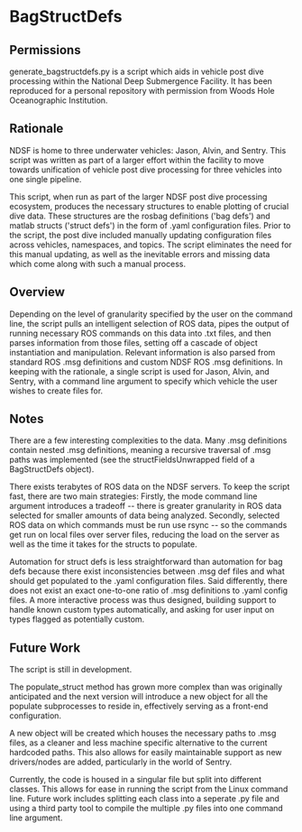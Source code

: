 # BagStructDefs

## Permissions
generate_bagstructdefs.py is a script which aids in vehicle post dive processing within the National Deep Submergence Facility.
It has been reproduced for a personal repository with permission from Woods Hole Oceanographic Institution. 

## Rationale 
NDSF is home to three underwater vehicles: Jason, Alvin, and Sentry. This script was written as part of a larger effort within the facility to move towards unification of vehicle post dive processing for three vehicles into one single pipeline.  

This script, when run as part of the larger NDSF post dive processing ecosystem, produces the necessary structures to enable plotting of crucial dive data. These structures are the rosbag definitions ('bag defs') and matlab structs ('struct defs') in the form of .yaml configuration files. Prior to the script, the post dive included manually updating configuration files across vehicles, namespaces, and topics. The script eliminates the need for this manual updating, as well as the inevitable errors and missing data which come along with such a manual process.  

## Overview 
Depending on the level of granularity specified by the user on the command line, the script pulls an intelligent selection of ROS data, pipes the output of running necessary ROS commands on this data into .txt files, and then parses information from those files, setting off a cascade of object instantiation and manipulation. Relevant information is also parsed from standard ROS .msg definitions and custom NDSF ROS .msg definitions. In keeping with the rationale, a single script is used for Jason, Alvin, and Sentry, with a command line argument to specify which vehicle the user wishes to create files for. 

## Notes 
There are a few interesting complexities to the data. Many .msg definitions contain nested .msg definitions, meaning a recursive traversal of .msg paths was implemented (see the structFieldsUnwrapped field of a BagStructDefs object). 

There exists terabytes of ROS data on the NDSF servers. To keep the script fast, there are two main strategies: Firstly, the mode command line argument introduces a tradeoff -- there is greater granularity in ROS data selected for smaller amounts of data being analyzed. Secondly, selected ROS data on which commands must be run use rsync -- so the commands get run on local files over server files, reducing the load on the server as well as the time it takes for the structs to populate. 

Automation for struct defs is less straightforward than automation for bag defs because there exist inconsistencies between .msg def files and what should get populated to the .yaml configuration files. Said differently, there does not exist an exact one-to-one ratio of .msg definitions to .yaml config files. A more interactive process was thus designed, building support to handle known custom types automatically, and asking for user input on types flagged as potentially custom. 

## Future Work 
The script is still in development. 

The populate_struct method has grown more complex than was originally anticipated and the next version will introduce a new object for all the populate subprocesses to reside in, effectively serving as a front-end configuration. 

A new object will be created which houses the necessary paths to .msg files, as a cleaner and less machine specific alternative to the current hardcoded paths. This also allows for easily maintainable support as new drivers/nodes are added, particularly in the world of Sentry.  

Currently, the code is housed in a singular file but split into different classes. This allows for ease in running the script from the Linux command line. Future work includes splitting each class into a seperate .py file and using a third party tool to compile the multiple .py files into one command line argument. 
